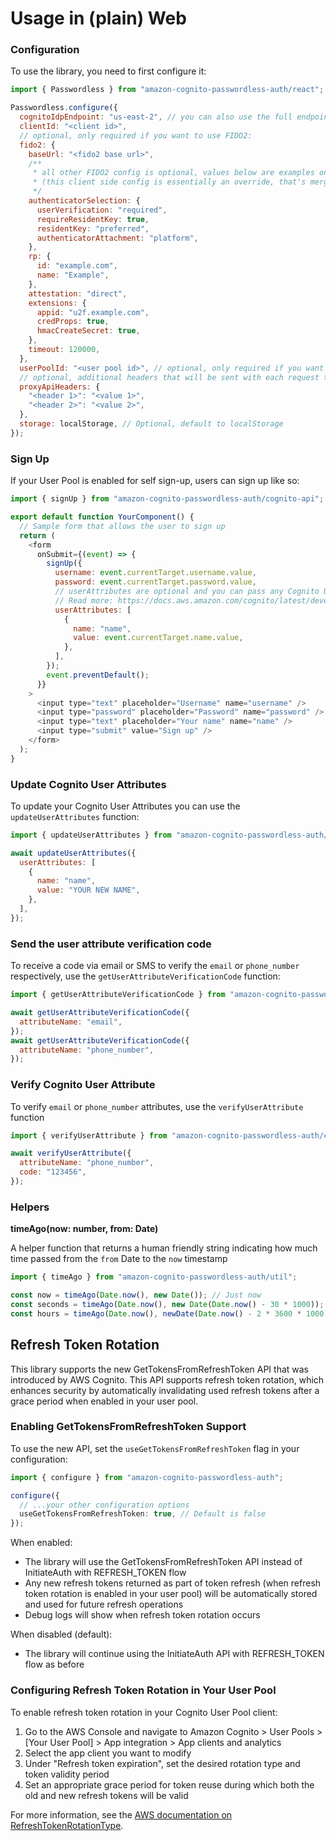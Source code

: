 # Usage in (plain) Web

### Configuration

To use the library, you need to first configure it:

```javascript
import { Passwordless } from "amazon-cognito-passwordless-auth/react";

Passwordless.configure({
  cognitoIdpEndpoint: "us-east-2", // you can also use the full endpoint URL, potentially to use a proxy
  clientId: "<client id>",
  // optional, only required if you want to use FIDO2:
  fido2: {
    baseUrl: "<fido2 base url>",
    /**
     * all other FIDO2 config is optional, values below are examples only to illustrate what you might configure.
     * (this client side config is essentially an override, that's merged on top of the config received from the backend)
     */
    authenticatorSelection: {
      userVerification: "required",
      requireResidentKey: true,
      residentKey: "preferred",
      authenticatorAttachment: "platform",
    },
    rp: {
      id: "example.com",
      name: "Example",
    },
    attestation: "direct",
    extensions: {
      appid: "u2f.example.com",
      credProps: true,
      hmacCreateSecret: true,
    },
    timeout: 120000,
  },
  userPoolId: "<user pool id>", // optional, only required if you want to use USER_SRP_AUTH
  // optional, additional headers that will be sent with each request to Cognito:
  proxyApiHeaders: {
    "<header 1>": "<value 1>",
    "<header 2>": "<value 2>",
  },
  storage: localStorage, // Optional, default to localStorage
});
```

### Sign Up

If your User Pool is enabled for self sign-up, users can sign up like so:

```javascript
import { signUp } from "amazon-cognito-passwordless-auth/cognito-api";

export default function YourComponent() {
  // Sample form that allows the user to sign up
  return (
    <form
      onSubmit={(event) => {
        signUp({
          username: event.currentTarget.username.value,
          password: event.currentTarget.password.value,
          // userAttributes are optional and you can pass any Cognito User pool attributes
          // Read more: https://docs.aws.amazon.com/cognito/latest/developerguide/user-pool-settings-attributes.html
          userAttributes: [
            {
              name: "name",
              value: event.currentTarget.name.value,
            },
          ],
        });
        event.preventDefault();
      }}
    >
      <input type="text" placeholder="Username" name="username" />
      <input type="password" placeholder="Password" name="password" />
      <input type="text" placeholder="Your name" name="name" />
      <input type="submit" value="Sign up" />
    </form>
  );
}
```

### Update Cognito User Attributes

To update your Cognito User Attributes you can use the `updateUserAttributes` function:

```javascript
import { updateUserAttributes } from "amazon-cognito-passwordless-auth/cognito-api";

await updateUserAttributes({
  userAttributes: [
    {
      name: "name",
      value: "YOUR NEW NAME",
    },
  ],
});
```

### Send the user attribute verification code

To receive a code via email or SMS to verify the `email` or `phone_number` respectively, use the `getUserAttributeVerificationCode` function:

```javascript
import { getUserAttributeVerificationCode } from "amazon-cognito-passwordless-auth/cognito-api";

await getUserAttributeVerificationCode({
  attributeName: "email",
});
await getUserAttributeVerificationCode({
  attributeName: "phone_number",
});
```

### Verify Cognito User Attribute

To verify `email` or `phone_number` attributes, use the `verifyUserAttribute` function

```javascript
import { verifyUserAttribute } from "amazon-cognito-passwordless-auth/cognito-api";

await verifyUserAttribute({
  attributeName: "phone_number",
  code: "123456",
});
```

### Helpers

**timeAgo(now: number, from: Date)**

A helper function that returns a human friendly string indicating how much time passed from the `from` Date to the `now` timestamp

```javascript
import { timeAgo } from "amazon-cognito-passwordless-auth/util";

const now = timeAgo(Date.now(), new Date()); // Just now
const seconds = timeAgo(Date.now(), new Date(Date.now() - 30 * 1000)); // 30 seconds ago
const hours = timeAgo(Date.now(), newDate(Date.now() - 2 * 3600 * 1000)); // 2 hours ago
```

## Refresh Token Rotation

This library supports the new GetTokensFromRefreshToken API that was introduced by AWS Cognito. This API supports refresh token rotation, which enhances security by automatically invalidating used refresh tokens after a grace period when enabled in your user pool.

### Enabling GetTokensFromRefreshToken Support

To use the new API, set the `useGetTokensFromRefreshToken` flag in your configuration:

```typescript
import { configure } from "amazon-cognito-passwordless-auth";

configure({
  // ...your other configuration options
  useGetTokensFromRefreshToken: true, // Default is false
});
```

When enabled:

- The library will use the GetTokensFromRefreshToken API instead of InitiateAuth with REFRESH_TOKEN flow
- Any new refresh tokens returned as part of token refresh (when refresh token rotation is enabled in your user pool) will be automatically stored and used for future refresh operations
- Debug logs will show when refresh token rotation occurs

When disabled (default):

- The library will continue using the InitiateAuth API with REFRESH_TOKEN flow as before

### Configuring Refresh Token Rotation in Your User Pool

To enable refresh token rotation in your Cognito User Pool client:

1. Go to the AWS Console and navigate to Amazon Cognito > User Pools > [Your User Pool] > App integration > App clients and analytics
2. Select the app client you want to modify
3. Under "Refresh token expiration", set the desired rotation type and token validity period
4. Set an appropriate grace period for token reuse during which both the old and new refresh tokens will be valid

For more information, see the [AWS documentation on RefreshTokenRotationType](https://docs.aws.amazon.com/cognito-idp/latest/APIReference/API_GetTokensFromRefreshToken.html).
